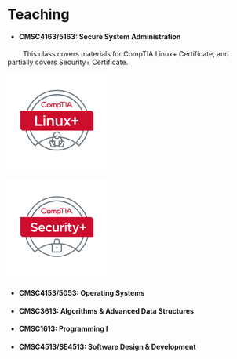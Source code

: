 # Teaching

- <h4 id="SSA">CMSC4163/5163: Secure System Administration</h4>
<p> &nbsp; &nbsp; &nbsp; &nbsp; This class covers materials for CompTIA Linux+ Certificate, and partially covers Security+ Certificate. </p>

<img src="pics/logolinuxplus.svg" width=" 200" border=0 alt=""> </img>

<img src="pics/logosecurityplus.svg" width=" 200" border=0 alt=""> </img>


- <h4 id="OS">CMSC4153/5053: Operating Systems</h4>
- <h4 id="DS">CMSC3613: Algorithms & Advanced Data Structures</h4>
- <h4 id="P1">CMSC1613: Programming I</h4>
- <h4 id="SDD">CMSC4513/SE4513: Software Design & Development</h4>

